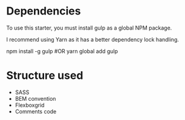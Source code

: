 # Dependencies
To use this starter, you must install gulp as a global NPM package.

I recommend using Yarn as it has a better dependency lock handling.

npm install -g gulp
#OR
yarn global add gulp


# Structure used

* SASS
* BEM convention
* Flexboxgrid
* Comments code
